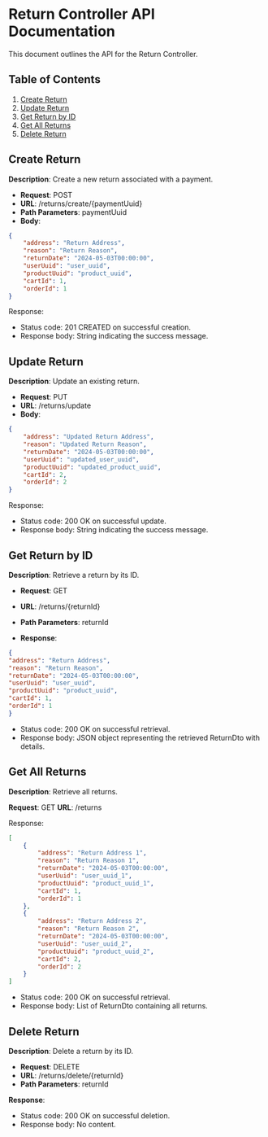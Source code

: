 # Return Controller API Documentation

This document outlines the API for the Return Controller.

## Table of Contents

1. [Create Return](#create-return)
2. [Update Return](#update-return)
3. [Get Return by ID](#get-return-by-id)
4. [Get All Returns](#get-all-returns)
5. [Delete Return](#delete-return)

## Create Return

**Description**: Create a new return associated with a payment.

- **Request**: POST
- **URL**: /returns/create/{paymentUuid}
- **Path Parameters**: paymentUuid
- **Body**:
```json
{
    "address": "Return Address",
    "reason": "Return Reason",
    "returnDate": "2024-05-03T00:00:00",
    "userUuid": "user_uuid",
    "productUuid": "product_uuid",
    "cartId": 1,
    "orderId": 1
}
```
Response:

* Status code: 201 CREATED on successful creation.
* Response body: String indicating the success message.


## Update Return
**Description**: Update an existing return.

* **Request**: PUT
* **URL**: /returns/update
* **Body**:

```json
{
    "address": "Updated Return Address",
    "reason": "Updated Return Reason",
    "returnDate": "2024-05-03T00:00:00",
    "userUuid": "updated_user_uuid",
    "productUuid": "updated_product_uuid",
    "cartId": 2,
    "orderId": 2
}
```
Response:

* Status code: 200 OK on successful update.
* Response body: String indicating the success message.

## Get Return by ID
**Description**: Retrieve a return by its ID.

* **Request**: GET
* **URL**: /returns/{returnId}
* **Path Parameters**: returnId


* **Response**:
```json
{
"address": "Return Address",
"reason": "Return Reason",
"returnDate": "2024-05-03T00:00:00",
"userUuid": "user_uuid",
"productUuid": "product_uuid",
"cartId": 1,
"orderId": 1
}
```

* Status code: 200 OK on successful retrieval.
* Response body: JSON object representing the retrieved ReturnDto with details.

## Get All Returns
**Description**: Retrieve all returns.

**Request**: GET
**URL**: /returns

Response:
```json
[
    {
        "address": "Return Address 1",
        "reason": "Return Reason 1",
        "returnDate": "2024-05-03T00:00:00",
        "userUuid": "user_uuid_1",
        "productUuid": "product_uuid_1",
        "cartId": 1,
        "orderId": 1
    },
    {
        "address": "Return Address 2",
        "reason": "Return Reason 2",
        "returnDate": "2024-05-03T00:00:00",
        "userUuid": "user_uuid_2",
        "productUuid": "product_uuid_2",
        "cartId": 2,
        "orderId": 2
    }
]
```
* Status code: 200 OK on successful retrieval.
* Response body: List of ReturnDto containing all returns.


## Delete Return
**Description**: Delete a return by its ID.

* **Request**: DELETE
* **URL**: /returns/delete/{returnId}
* **Path Parameters**: returnId


**Response**:
* Status code: 200 OK on successful deletion.
* Response body: No content.































